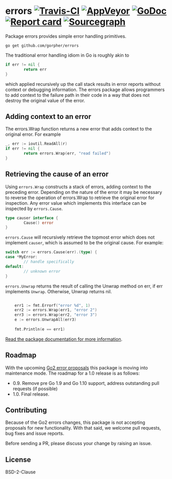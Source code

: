 # errors [![Travis-CI](https://travis-ci.org/pkg/errors.svg)](https://travis-ci.org/pkg/errors) [![AppVeyor](https://ci.appveyor.com/api/projects/status/b98mptawhudj53ep/branch/master?svg=true)](https://ci.appveyor.com/project/davecheney/errors/branch/master) [![GoDoc](https://godoc.org/github.com/gorpher/errors?status.svg)](http://godoc.org/github.com/gorpher/errors) [![Report card](https://goreportcard.com/badge/github.com/gorpher/errors)](https://goreportcard.com/report/github.com/gorpher/errors) [![Sourcegraph](https://sourcegraph.com/github.com/gorpher/errors/-/badge.svg)](https://sourcegraph.com/github.com/gorpher/errors?badge)

Package errors provides simple error handling primitives.

`go get github.com/gorpher/errors`

The traditional error handling idiom in Go is roughly akin to
```go
if err != nil {
        return err
}
```
which applied recursively up the call stack results in error reports without context or debugging information. The errors package allows programmers to add context to the failure path in their code in a way that does not destroy the original value of the error.

## Adding context to an error

The errors.Wrap function returns a new error that adds context to the original error. For example
```go
_, err := ioutil.ReadAll(r)
if err != nil {
        return errors.Wrap(err, "read failed")
}
```
## Retrieving the cause of an error

Using `errors.Wrap` constructs a stack of errors, adding context to the preceding error. Depending on the nature of the error it may be necessary to reverse the operation of errors.Wrap to retrieve the original error for inspection. Any error value which implements this interface can be inspected by `errors.Cause`.
```go
type causer interface {
        Cause() error
}
```
`errors.Cause` will recursively retrieve the topmost error which does not implement `causer`, which is assumed to be the original cause. For example:
```go
switch err := errors.Cause(err).(type) {
case *MyError:
        // handle specifically
default:
        // unknown error
}
```
`errors.Unwrap` returns the result of calling the Unwrap method on err, if err implements `Unwrap`. Otherwise, Unwrap returns nil.
```go

    err1 := fmt.Errorf("error %d", 1)
	err2 := errors.Wrap(err1, "error 2")
	err3 := errors.Wrap(err2, "error 3")
	e := errors.UnwrapAll(err3)
	
	fmt.Println(e == err1)

```
[Read the package documentation for more information](https://godoc.org/github.com/gorpher/errors).

## Roadmap

With the upcoming [Go2 error proposals](https://go.googlesource.com/proposal/+/master/design/go2draft.md) this package is moving into maintenance mode. The roadmap for a 1.0 release is as follows:

- 0.9. Remove pre Go 1.9 and Go 1.10 support, address outstanding pull requests (if possible)
- 1.0. Final release.

## Contributing

Because of the Go2 errors changes, this package is not accepting proposals for new functionality. With that said, we welcome pull requests, bug fixes and issue reports. 

Before sending a PR, please discuss your change by raising an issue.

## License

BSD-2-Clause
